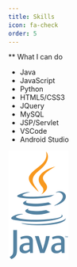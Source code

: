 ```yaml
---
title: Skills
icon: fa-check
order: 5
---
```


** What I can do
- Java
- JavaScript
- Python
- HTML5/CSS3
- JQuery
- MySQL
- JSP/Servlet
- VSCode
- Android Studio

![Java logo](\assets\images\java.png "JavaLogo")